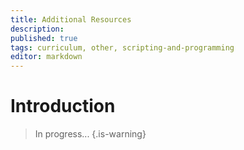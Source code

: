```yaml
---
title: Additional Resources
description: 
published: true
tags: curriculum, other, scripting-and-programming
editor: markdown
---
```


# Introduction

>In progress...
{.is-warning}